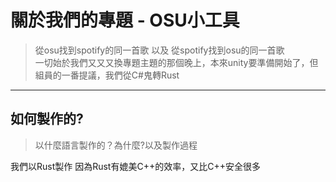 # 關於我們的專題 - OSU小工具
> 從osu找到spotify的同一首歌 以及 從spotify找到osu的同一首歌  
 一切始於我們又又又換專題主題的那個晚上，本來unity要準備開始了，但組員的一番提議，我們從C#鬼轉Rust
---
## 如何製作的?
> 以什麼語言製作的？為什麼?以及製作過程
  
 我們以Rust製作
 因為Rust有媲美C++的效率，又比C++安全很多

